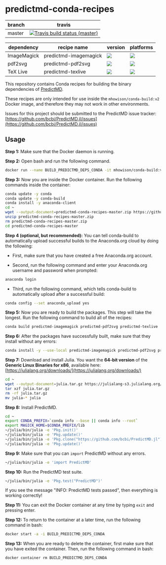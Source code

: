 # predictmd-conda-recipes

<table>
    <thead>
        <tr>
            <th>branch</th>
            <th>travis</th>
        </tr>
    </thead>
    <tbody>
        <tr>
            <td>master</td>
            <td><a href="https://travis-ci.com/DilumAluthge/predictmd-conda-recipes/branches"><img alt="Travis build status (master)" title="Travis build status (master)" src="https://travis-ci.com/DilumAluthge/predictmd-conda-recipes.svg?branch=master"></a></td>
        </tr>
    </tbody>
</table>

<table>
    <thead>
        <tr>
            <th>dependency</th>
            <th>recipe name</th>
            <th>version</th>
            <th>platforms</th>
        </tr>
    </thead>
    <tbody>
        <tr>
            <td>ImageMagick</td>
            <td>predictmd-imagemagick</td>
            <td><a href="https://anaconda.org/dilumaluthge/predictmd-imagemagick"><img src="https://anaconda.org/dilumaluthge/predictmd-imagemagick/badges/version.svg"></a></td>
            <td><a href="https://anaconda.org/dilumaluthge/predictmd-imagemagick"><img src="https://anaconda.org/dilumaluthge/predictmd-imagemagick/badges/platforms.svg"></a></td>
        </tr>
        <tr>
            <td>pdf2svg</td>
            <td>predictmd-pdf2svg</td>
            <td><a href="https://anaconda.org/dilumaluthge/predictmd-pdf2svg"><img src="https://anaconda.org/dilumaluthge/predictmd-pdf2svg/badges/version.svg"></a></td>
            <td><a href="https://anaconda.org/dilumaluthge/predictmd-pdf2svg"><img src="https://anaconda.org/dilumaluthge/predictmd-pdf2svg/badges/platforms.svg"></a></td>
        </tr>
        <tr>
            <td>TeX Live</td>
            <td>predictmd-texlive</td>
            <td><a href="https://anaconda.org/dilumaluthge/predictmd-texlive"><img src="https://anaconda.org/dilumaluthge/predictmd-texlive/badges/version.svg"></a></td>
            <td><a href="https://anaconda.org/dilumaluthge/predictmd-texlive"><img src="https://anaconda.org/dilumaluthge/predictmd-texlive/badges/platforms.svg"></a></td>
        </tr>
    </tbody>
</table>

This repository contains Conda recipes for building the binary dependencies of [PredictMD](https://www.predictmd.net).

These recipes are only intended for use inside the `mhowison/conda-build:v2` Docker image, and therefore they may not work in other environments.

Issues for this project should be submitted to the PredictMD issue tracker: [https://github.com/bcbi/PredictMD.jl/issues](https://github.com/bcbi/PredictMD.jl/issues)

## Usage

**Step 1:** Make sure that the Docker daemon is running.

**Step 2:** Open bash and run the following command.
```bash
docker run --name BUILD_PREDICTMD_DEPS_CONDA -it mhowison/conda-build:v2
```

**Step 3:** Now you are inside the Docker container. Run the following commands inside the container:
```bash
conda update -y conda
conda update -y conda-build
conda install -y anaconda-client
cd ~
wget --output-document=predictmd-conda-recipes-master.zip https://github.com/DilumAluthge/predictmd-conda-recipes/archive/master.zip
unzip predictmd-conda-recipes-master.zip
rm predictmd-conda-recipes-master.zip
cd predictmd-conda-recipes-master
```

**Step 4 (optional, but recommended):** You can tell conda-build to automatically upload successful builds to the Anaconda.org cloud by doing the following:

* First, make sure that you have created a free Anaconda.org account.

* Second, run the following command and enter your Anaconda.org username and password when prompted:
```bash
anaconda login
```

* Third, run the following command, which tells conda-build to automatically upload after a successful build:
```bash
conda config --set anaconda_upload yes
```

**Step 5:** Now you are ready to build the packages. This step will take the longest. Run the following command to build all of the recipes:
```bash
conda build predictmd-imagemagick predictmd-pdf2svg predictmd-texlive
```

**Step 6:** After the packages have successfully built, make sure that they install without any errors:
```bash
conda install -y --use-local predictmd-imagemagick predictmd-pdf2svg predictmd-texlive
```

**Step 7:** Download and install Julia. You want the **64-bit version** of the **Generic Linux Binaries for x86**, available here: [https://julialang.org/downloads/](https://julialang.org/downloads/)
```bash
cd ~
wget --output-document=julia.tar.gz https://julialang-s3.julialang.org/bin/linux/x64/0.6/julia-0.6.3-linux-x86_64.tar.gz
tar xzf julia.tar.gz
rm -rf julia.tar.gz
mv julia-* julia
```

**Step 8:** Install PredictMD.
```bash
cd ~
export CONDA_PREFIX=`conda info --base || conda info --root`
export MAGICK_HOME=$CONDA_PREFIX/lib
~/julia/bin/julia -e 'Pkg.init()'
~/julia/bin/julia -e 'Pkg.update()'
~/julia/bin/julia -e 'Pkg.clone("https://github.com/bcbi/PredictMD.jl")'
~/julia/bin/julia -e 'Pkg.update()'
```

**Step 9:** Make sure that you can `import` PredictMD without any errors.
```bash
~/julia/bin/julia -e 'import PredictMD'
```

**Step 10:** Run the PredictMD test suite.
```bash
~/julia/bin/julia -e 'Pkg.test("PredictMD")'
```

If you see the message "INFO: PredictMD tests passed", then everything is working correctly!

**Step 11:** You can exit the Docker container at any time by typing `exit` and pressing enter.

**Step 12:** To return to the container at a later time, run the following command in bash:
```bash
docker start -a -i BUILD_PREDICTMD_DEPS_CONDA
```

**Step 13:** When you are ready to delete the container, first make sure that you have exited the container. Then, run the following command in bash:
```bash
docker container rm BUILD_PREDICTMD_DEPS_CONDA
```
